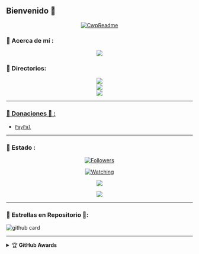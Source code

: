 ## Bienvenido 👋

<p align="center">
  <a href="https://github.com/WorkCwp"><img src="http://readme-typing-svg.herokuapp.com?color=FFFFFF&center=true&vCenter=true&multiline=false&lines=👑+WorkCwp+👑;😁+Ofc+📣;apollame+con+una+🌟" alt="CwpReadme"></a>
</p>

### :8ball: Acerca de mí :

<p align="center">
  <img src="https://i.ibb.co/Y2fGms9/a652f056-c75b-428e-bc00-d09e8fe49b4c.jpg" />
</p>

### :8ball: Directorios:
<p align="center">
<a href="https://youtube.com/@WorkCwp"><img src="https://img.shields.io/badge/YouTube-ff0000?style=for-the-badge&logo=youtube&logoColor=ff000000&link=https://youtube.com/@WorkCwp" /><br>
<a href="https://whatsapp.com/channel/0029Var8MeMFcow0snkoLy2R"><img src="https://img.shields.io/badge/WhatsApp Channel-25D366?style=for-the-badge&logo=whatsapp&logoColor=white&link=https://whatsapp.com/channel/0029Var8MeMFcow0snkoLy2R" /><br>
<a href="https://chat.whatsapp.com/EjdIzXmiHreFkPAvx3mEHH"><img src="https://img.shields.io/badge/WhatsApp Group-25D366?style=for-the-badge&logo=whatsapp&logoColor=white" />
</p>

---

### :8ball: Donaciones 🥲 :

- [`PayPal`](https://www.paypal.me/)

---

### :8ball: Estado :
<p align="center"><a href="https://github.com/WorkCwp/followers"><img title="Followers" src="https://img.shields.io/github/followers/WorkCwp?color=red&style=flat-square"></a></p>
<p align="center"><a href="https://komarev.com/ghpvc/?username=WorkCwp&color=blue&style=flat-square&label=Profile+Views"><img title="Watching" src="https://komarev.com/ghpvc/?username=WorkCwp&color=green&style=flat-square&label=Profile+View"></a>
</p>
<p align="center"><a href="https://github.com/WorkCwp"><img src="https://github-readme-stats.vercel.app/api?username=WorkCwp&show_icons=true&theme=radical"></a></p>
<p align="center"><a href="https://github.com/WorkCwp"><img src="https://github-readme-stats.vercel.app/api/top-langs/?username=WorkCwp&theme=radical&layout=compact"></a></p>

---

### :8ball: Estrellas en Repositorio 🌟: 
![github card](https://github-readme-stats.vercel.app/api/pin/?username=WorkCwp&repo=Criwilop-Bot-MD&theme=radical)

---

<details>
    <summary>&#127942 <b>GitHub Awards</b></summary><br/>

![Github Trophy](https://github-profile-trophy.vercel.app/?username=WorkCwp)
</details> 
